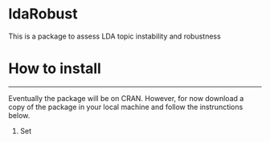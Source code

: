 # ldaRobust
This is a package to assess LDA topic instability and robustness


# How to install
---
Eventually the package will be on CRAN. However, for now download a copy of the package in your local machine and follow the instrunctions below.

  1. Set 
